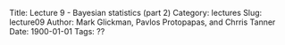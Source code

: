 Title: Lecture 9 - Bayesian statistics (part 2)
Category: lectures
Slug: lecture09
Author: Mark Glickman, Pavlos Protopapas, and Chrris Tanner
Date: 1900-01-01
Tags: ??